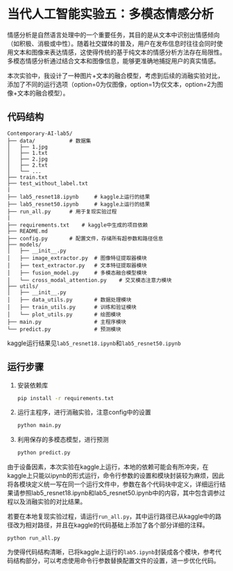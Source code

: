 # 当代人工智能实验五：多模态情感分析

情感分析是自然语言处理中的一个重要任务，其目的是从文本中识别出情感倾向（如积极、消极或中性）。随着社交媒体的普及，用户在发布信息时往往会同时使用文本和图像来表达情感，这使得传统的基于纯文本的情感分析方法存在局限性。多模态情感分析通过结合文本和图像信息，能够更准确地捕捉用户的真实情感。

本次实验中，我设计了一种图片+文本的融合模型，考虑到后续的消融实验对比，添加了不同的运行选项（option=0为仅图像，option=1为仅文本，option=2为图像+文本的融合模型）。

## 代码结构

```
Contemporary-AI-lab5/
├── data/			# 数据集
│   ├── 1.jpg
│   ├── 1.txt
│   ├── 2.jpg
│   ├── 2.txt
│   └── ...
├── train.txt
├── test_without_label.txt
|
├── lab5_resnet18.ipynb		# kaggle上运行的结果
├── lab5_resnet50.ipynb		# kaggle上运行的结果
├── run_all.py		# 用于复现实验过程
|
├── requirements.txt	# kaggle中生成的项目依赖
├── README.md
├── config.py		# 配置文件，存储所有超参数和路径信息
├── models/
│   ├── __init__.py
│   ├── image_extractor.py	# 图像特征提取器模块
│   ├── text_extractor.py	# 文本特征提取器模块
│   ├── fusion_model.py		# 多模态融合模型模块
│   └── cross_modal_attention.py	# 交叉模态注意力模块
├── utils/
│   ├── __init__.py
│   ├── data_utils.py		# 数据处理模块
│   ├── train_utils.py		# 训练和验证模块
│   └── plot_utils.py		# 绘图模块
├── main.py					# 主程序模块
└── predict.py				# 预测模块
```

kaggle运行结果见`lab5_resnet18.ipynb`和`lab5_resnet50.ipynb`

## 运行步骤
1. 安装依赖库
   ```sh
   pip install -r requirements.txt

2. 运行主程序，进行消融实验，注意config中的设置

   ```sh
   python main.py
   ```

3. 利用保存的多模态模型，进行预测

   ```sh
   python predict.py
   ```

由于设备因素，本次实验在kaggle上运行，本地的依赖可能会有所冲突，在kaggle上只能以ipynb的形式运行，命令行参数的设置和模块封装较为麻烦，因此将各模块定义统一写在同一个运行文件中，参数在各个代码块中定义，详细运行结果请参照lab5_resnet18.ipynb和lab5_resnet50.ipynb中的内容，其中包含调参过程以及消融实验的对比结果。

若要在本地复现实验过程，请运行`run_all.py`，其中运行路径已从kaggle中的路径改为相对路径，并且在kaggle的代码基础上添加了各个部分详细的注释。

```
python run_all.py
```

为使得代码结构清晰，已将kaggle上运行的`lab5.ipynb`封装成各个模块，参考代码结构部分，可以考虑使用命令行参数替换配置文件的设置，进一步优化代码。